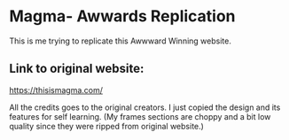 # Magma- Awwards Replication
This is me trying to replicate this Awwward Winning website.

## Link to original website:
https://thisismagma.com/

All the credits goes to the original creators.
I just copied the design and its features for self learning.
(My frames sections are choppy and a bit low quality since they were ripped from original website.)
